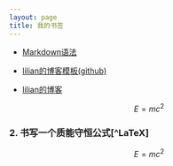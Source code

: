 ```yaml
---
layout: page
title: 我的书签 
---
```




* [Markdown语法](https://www.zybuluo.com/mdeditor)

* [lilian的博客模板(github)](https://github.com/dearLilian/dearLilian.github.io)

* [lilian的博客](https://lilian.info)

$$E=mc^2$$

### 2. 书写一个质能守恒公式[^LaTeX]

$$E=mc^2$$
<p>


